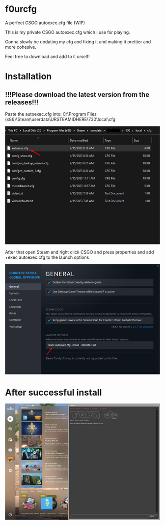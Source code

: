 # f0urcfg
A perfect CSGO autoexec.cfg file (WIP)

This is my private CSGO autoexec.cfg which i use for playing.

Gonna slowly be updating my cfg and fixing it and making it prettier and more cohesive.

Feel free to download and add to it urself!


# Installation

## !!!Please download the latest version from the releases!!!

Paste the autoexec.cfg into:
C:\Program Files (x86)\Steam\userdata\URSTEAMIDHERE\730\local\cfg


![alt text](https://github.com/f0urTTV/f0urcfg/blob/main/image.png)

After that open Steam and right click CSGO and press properties and add +exec autoexec.cfg to the launch options


![alt text](https://github.com/f0urTTV/f0urcfg/blob/main/Screenshot_1.png)


# After successful install
![alt text](https://github.com/f0urTTV/f0urcfg/blob/main/20230415093412_1.jpg)

